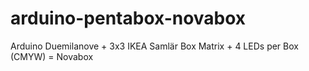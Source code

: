 # arduino-pentabox-novabox
Arduino Duemilanove + 3x3 IKEA Samlär Box Matrix + 4 LEDs per Box (CMYW) = Novabox
